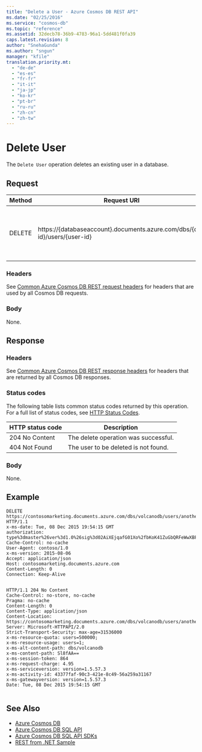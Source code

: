 ```yaml
---
title: "Delete a User - Azure Cosmos DB REST API"
ms.date: "02/25/2016"
ms.service: "cosmos-db"
ms.topic: "reference"
ms.assetid: 32decb78-36b9-4783-96a1-5dd481f0fa39
caps.latest.revision: 8
author: "SnehaGunda"
ms.author: "sngun"
manager: "kfile"
translation.priority.mt: 
  - "de-de"
  - "es-es"
  - "fr-fr"
  - "it-it"
  - "ja-jp"
  - "ko-kr"
  - "pt-br"
  - "ru-ru"
  - "zh-cn"
  - "zh-tw"
---
```

# Delete User
The `Delete User` operation deletes an existing user in a database. 
  
## Request  
  
|Method|Request URI|Description|  
|------------|-----------------|-----------------|  
|DELETE|https://{databaseaccount}.documents.azure.com/dbs/{db-id}/users/{user-id}|Note that the {databaseaccount} is the name of the Azure Cosmos DB account created under your subscription.|  
  
### Headers  
See [Common Azure Cosmos DB REST request headers](common-cosmosdb-rest-request-headers.md) for headers that are used by all Cosmos DB requests.  
  
### Body  
None.  
  
## Response  
  
### Headers  
See [Common Azure Cosmos DB REST response headers](common-cosmosdb-rest-response-headers.md) for headers that are returned by all Cosmos DB responses.  
  
### Status codes  
The following table lists common status codes returned by this operation. For a full list of status codes, see [HTTP Status Codes](https://msdn.microsoft.com/library/azure/dn783364.aspx).  
  
|HTTP status code|Description|  
|----------------------|-----------------|  
|204 No Content|The delete operation was successful.|  
|404 Not Found|The user to be deleted is not found.|  
  
### Body  
None.  
  
## Example  
  
```  
DELETE https://contosomarketing.documents.azure.com/dbs/volcanodb/users/another_user HTTP/1.1  
x-ms-date: Tue, 08 Dec 2015 19:54:15 GMT  
authorization: type%3dmaster%26ver%3d1.0%26sig%3d02AiXEjqafG01Xo%2fbKoK41ZuGbQRFeWwXBFlaB%2bQFIg%3d  
Cache-Control: no-cache  
User-Agent: contoso/1.0  
x-ms-version: 2015-08-06  
Accept: application/json  
Host: contosomarketing.documents.azure.com  
Content-Length: 0  
Connection: Keep-Alive  
  
```  
  
```  
HTTP/1.1 204 No Content  
Cache-Control: no-store, no-cache  
Pragma: no-cache  
Content-Length: 0  
Content-Type: application/json  
Content-Location: https://contosomarketing.documents.azure.com/dbs/volcanodb/users/another_user  
Server: Microsoft-HTTPAPI/2.0  
Strict-Transport-Security: max-age=31536000  
x-ms-resource-quota: users=500000;  
x-ms-resource-usage: users=1;  
x-ms-alt-content-path: dbs/volcanodb  
x-ms-content-path: Sl8fAA==  
x-ms-session-token: 864  
x-ms-request-charge: 4.95  
x-ms-serviceversion: version=1.5.57.3  
x-ms-activity-id: 43377faf-90c3-421e-8c49-56a259a31167  
x-ms-gatewayversion: version=1.5.57.3  
Date: Tue, 08 Dec 2015 19:54:15 GMT  
  
```  
  
## See Also  
* [Azure Cosmos DB](https://docs.microsoft.com/azure/cosmos-db/introduction) 
* [Azure Cosmos DB SQL API](https://docs.microsoft.com/azure/cosmos-db/sql-api-introduction)   
* [Azure Cosmos DB SQL API SDKs](https://docs.microsoft.com/en-us/azure/cosmos-db/sql-api-sdk-dotnet)    
* [REST from .NET Sample](https://github.com/Azure/azure-documentdb-dotnet/tree/master/samples/rest-from-.net)  
  
  

